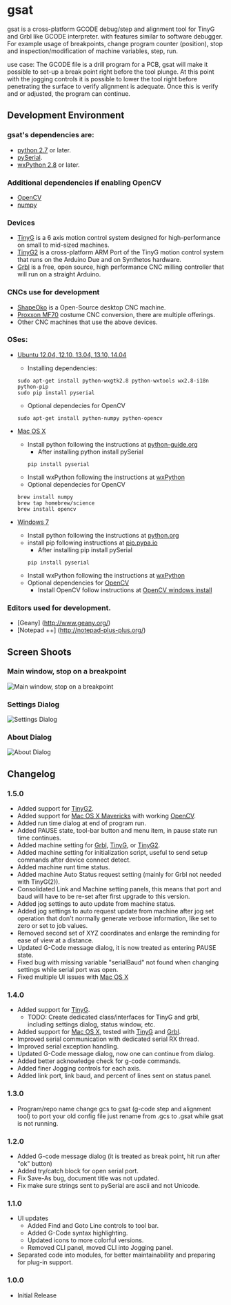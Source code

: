 gsat
====

gsat is a cross-platform GCODE debug/step and alignment tool for TinyG and Grbl like GCODE
interpreter. with features similar to software debugger. For example usage of breakpoints,
change program counter (position), stop and inspection/modification of machine variables, step,
run.

use case: The GCODE file is a drill program for a PCB, gsat will make it possible to set-up a
break point right before the tool plunge. At this point with the jogging controls it is possible
to lower the tool right before penetrating the surface to verify alignment is adequate. Once
this is verify and or adjusted, the program can continue.

Development Environment
---------------------
### gsat's dependencies are:
* [python 2.7](http://www.python.org/) or later.
* [pySerial](http://pyserial.sourceforge.net/).
* [wxPython 2.8](http://www.wxpython.org/) or later.

### Additional dependencies if enabling OpenCV
* [OpenCV](http://opencv.org/)
* [numpy](http://pypi.python.org/pypi/numpy/)

### Devices
* [TinyG](https://github.com/synthetos/TinyG/wiki/) is a 6 axis motion control system designed for high-performance on small to mid-sized machines.
* [TinyG2](https://github.com/synthetos/g2/wiki/) is a cross-platform ARM Port of the TinyG motion control system that runs on the Arduino Due and on Synthetos hardware.
* [Grbl](https://github.com/grbl/grbl/wiki/) is a free, open source, high performance CNC milling controller that will run on a straight Arduino.

### CNCs use for development
* [ShapeOko](http://www.shapeoko.com/) is a Open-Source desktop CNC machine.
* [Proxxon MF70](http://www.proxxon.com/en//micromot/27112.php?list) costume CNC conversion, there are multiple offerings.
* Other CNC machines that use the above devices.

### OSes:
* [Ubuntu 12.04, 12.10, 13.04, 13.10, 14.04](http://www.ubuntu.com/)
   * Installing dependencies:
   ```
   sudo apt-get install python-wxgtk2.8 python-wxtools wx2.8-i18n python-pip
   sudo pip install pyserial
   ```
   * Optional dependecies for OpenCV
   ```
   sudo apt-get install python-numpy python-opencv
   ```

* [Mac OS X](http://www.apple.com/osx/)
   * Install python following the instructions at [python-guide.org](http://docs.python-guide.org/en/latest/starting/install/osx/)
      * After installing python install pySerial
      ```
      pip install pyserial
      ```
   * Install wxPython following the instructions at [wxPython](http://www.wxpython.org/)
   * Optional dependecies for OpenCV
   ```
   brew install numpy
   brew tap homebrew/science
   brew install opencv
   ```

* [Windows 7](http://windows.microsoft.com/)
   * Install python following the instructions at [python.org](https://www.python.org/)
   * install pip following instructions at [pip.pypa.io](https://pip.pypa.io/en/latest/installing.html)
      * After installing pip install pySerial
      ```
      pip install pyserial
      ```
   * Install wxPython following the instructions at [wxPython](http://www.wxpython.org/)
   * Optional dependencies for [OpenCV](http://opencv.org/)
      * Install OpenCV follow instructions at [OpenCV windows install](http://docs.opencv.org/trunk/doc/py_tutorials/py_setup/py_setup_in_windows/py_setup_in_windows.html)

### Editors used for development.
* [Geany] (http://www.geany.org/)
* [Notepad ++] (http://notepad-plus-plus.org/)

Screen Shoots
------------
### Main window, stop on a breakpoint
![Main window, stop on a breakpoint](https://raw.github.com/duembeg/gsat/e07a7dc340ce89724829ca0b7d68cef213c7719a/images/screenshoot/main_window.png "Main Window, stop on a MSG")

### Settings Dialog
![Settings Dialog](https://raw.github.com/duembeg/gsat/e07a7dc340ce89724829ca0b7d68cef213c7719a/images/screenshoot/settings_dialog.png "Settings Dialog")

### About Dialog
![About Dialog](https://raw.github.com/duembeg/gsat/a21778ddb4d0f7021cd4e60c6118173e7cea1d6c/images/screenshoot/about_box.png "About Dialog")

Changelog
---------
### 1.5.0
* Added support for [TinyG2](https://github.com/synthetos/g2/wiki).
* Added support for [Mac OS X Mavericks](https://www.apple.com/osx/) with working [OpenCV](http://opencv.org/).
* Added run time dialog at end of program run.
* Added PAUSE state, tool-bar button and menu item, in pause state run time continues.
* Added machine setting for [Grbl](https://github.com/grbl/grbl/wiki/), [TinyG](https://github.com/synthetos/TinyG/wiki/), or [TinyG2](https://github.com/synthetos/g2/wiki/).
* Added machine setting for initialization script, useful to send setup commands after device connect detect.
* Added machine runt time status.
* Added machine Auto Status request setting (mainly for Grbl not needed with TinyG(2)).
* Consolidated Link and Machine setting panels, this means that port and baud will have to be re-set after first upgrade to this version.
* Added jog settings to auto update from machine status.
* Added jog settings to auto request update from machine after jog set operation that don't normally generate verbose information, like set to zero or set to job values.
* Removed second set of XYZ coordinates and enlarge the reminding for ease of view at a distance.
* Updated G-Code message dialog, it is now treated as entering PAUSE state.
* Fixed bug with missing variable "serialBaud" not found when changing settings while serial port was open.
* Fixed multiple UI issues with [Mac OS X](http://www.apple.com/osx/)


### 1.4.0
* Added support for [TinyG](https://github.com/synthetos/TinyG/wiki).
   * TODO: Create dedicated class/interfaces for TinyG and grbl, including settings dialog, status window, etc.
* Added support for [Mac OS X](http://www.apple.com/osx/), tested with [TinyG](https://github.com/synthetos/TinyG/wiki) and [Grbl](https://github.com/grbl/grbl/wiki/).
* Improved serial communication with dedicated serial RX thread.
* Improved serial exception handling.
* Updated G-Code message dialog, now one can continue from dialog.
* Added better acknowledge check for g-code commands.
* Added finer Jogging controls for each axis.
* Added link port, link baud, and percent of lines sent on status panel.

### 1.3.0
* Program/repo name change gcs to gsat (g-code step and alignment tool)
  to port your old config file just rename from .gcs to .gsat while gsat is not running.

### 1.2.0
* Added G-code message dialog (it is treated as break point, hit run after "ok" button)
* Added try/catch block for open serial port.
* Fix Save-As bug, document title was not updated.
* Fix make sure strings sent to pySerial are ascii and not Unicode.

### 1.1.0
* UI updates
   * Added Find and Goto Line controls to tool bar.
   * Added G-Code syntax highlighting.
   * Updated icons to more colorful versions.
   * Removed CLI panel, moved CLI into Jogging panel.
* Separated code into modules, for better maintainability and preparing for plug-in support.

### 1.0.0
* Initial Release
